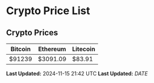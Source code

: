# Crypto Price List

## Crypto Prices
| Bitcoin | Ethereum | Litecoin |
| ------- | -------- | -------- |
| $91239 | $3091.09 | $83.91 |
**Last Updated:** 2024-11-15 21:42 UTC
**Last Updated:** $DATE$
